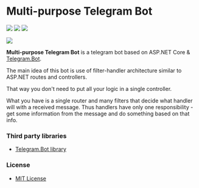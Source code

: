 Multi-purpose Telegram Bot
======
![](https://img.shields.io/github/v/release/admiralwoop/multi-purpose-tg-bot?include_prereleases&sort=semver)
![](https://img.shields.io/github/last-commit/admiralWoop/multi-purpose-tg-bot/master)
[![](https://www.codefactor.io/repository/github/admiralwoop/multi-purpose-tg-bot/badge)](https://www.codefactor.io/repository/github/admiralwoop/multi-purpose-tg-bot)

[![](https://img.shields.io/badge/docker%20hub-099cec)](https://hub.docker.com/r/admiralwoop/multi-purpose-tg-bot)

**Multi-purpose Telegram Bot** is a telegram bot based on ASP.NET Core & [Telegram.Bot](https://github.com/TelegramBots/Telegram.Bot).

The main idea of this bot is use of filter-handler architecture similar to ASP.NET routes and controllers.

That way you don't need to put all your logic in a single controller.

What you have is a single router and many filters that decide what handler will with a received message. Thus handlers have only one responsibility - get some information from the message and do something based on that info.

### Third party libraries
* [Telegram.Bot library](https://github.com/TelegramBots/Telegram.Bot)

### License 
* [MIT License](https://github.com/admiralWoop/multi-purpose-tg-bot/blob/master/LICENSE)
